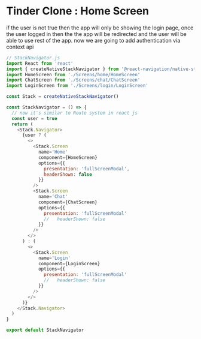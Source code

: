 # Tinder Clone : Home Screen
if the user is not true then the app will only be showing the login page, once the user logged in then the 
the app will be redirected and the user will be able to use rest of the app. now we are going to add authentication via context api

```js
// StackNavigator.js
import React from 'react'
import { createNativeStackNavigator } from '@react-navigation/native-stack'
import HomeScreen from './Screens/home/HomeScreen'
import ChatScreen from './Screens/chat/ChatScreen'
import LoginScreen from './Screens/login/LoginScreen'

const Stack = createNativeStackNavigator()

const StackNavigator = () => {
  // now it's similar to Route system in react js
  const user = true
  return (
    <Stack.Navigator>
      {user ? (
        <>
          <Stack.Screen
            name='Home'
            component={HomeScreen}
            options={{
              presentation: 'fullScreenModal',
              headerShown: false
            }}
          />
          <Stack.Screen
            name='Chat'
            component={ChatScreen}
            options={{
              presentation: 'fullScreenModal'
              //   headerShown: false
            }}
          />
        </>
      ) : (
        <>
          <Stack.Screen
            name='Login'
            component={LoginScreen}
            options={{
              presentation: 'fullScreenModal'
              //   headerShown: false
            }}
          />
        </>
      )}
    </Stack.Navigator>
  )
}

export default StackNavigator
```
